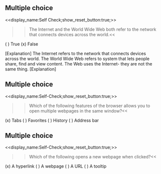 ## Multiple choice
<<display_name:Self Check;show_reset_button:true;>>
>>The Internet and the World Wide Web both refer to the network that connects devices across the world.<<

( ) True
(x) False

[Explanation]
The Internet refers to the network that connects devices across the world.  The World Wide Web refers to system that lets people share, find and view content.  The Web uses the Internet- they are not the same thing.
[Explanation]

## Multiple choice
<<display_name:Self-Check;show_reset_button:true;>>
>>Which of the following features of the browser allows you to open multiple webpages in the same window?<<

(x) Tabs
( ) Favorites
( ) History
( ) Address bar


## Multiple choice
<<display_name:Self-Check;show_reset_button:true;>>
>>Which of the following opens a new webpage when clicked?<<

(x) A hyperlink
( ) A webpage
( ) A URL
( ) A tooltip